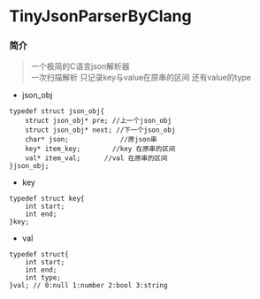 # TinyJsonParserByClang
### 简介  
> 一个极简的C语言json解析器  
> 一次扫描解析 只记录key与value在原串的区间 还有value的type

* json_obj
```
typedef struct json_obj{
    struct json_obj* pre; //上一个json_obj
    struct json_obj* next; //下一个json_obj
    char* json;             //原json串
    key* item_key;        //key 在原串的区间
    val* item_val;      //val 在原串的区间
}json_obj;
```
* key
```
typedef struct key{
    int start;
    int end;
}key;
```

* val
```
typedef struct{
    int start;
    int end;
    int type;
}val; // 0:null 1:number 2:bool 3:string
```
